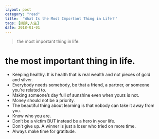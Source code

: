```yaml
---
layout: post
category: "read"
title:  "What Is the Most Important Thing in Life？"
tags: [阅读,人生]
date: 2018-01-01
---
```


> the most important thing in life.<!-- more -->  


# the most important thing in life.
- Keeping healthy. It is health that is real wealth and not pieces of gold and silver.
- Everybody needs somebody, be that a friend, a partner, or someone you’re related to.
- Making someone’s day full of sunshine even when yours is not.
- Money should not be a priority.
- The beautiful thing about learning is that nobody can take it away from you.
- Know who you are.
- Don’t be a victim BUT instead be a hero in your life.
- Don't give up. A winner is just a loser who tried on more time.
- Always make time for gratitude.